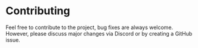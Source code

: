 # Contributing
Feel free to contribute to the project, bug fixes are always welcome. However, please discuss major changes via Discord or by creating a GitHub issue.